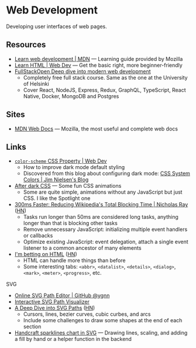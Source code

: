 # Web Development

Developing user interfaces of web pages.

## Resources

- [Learn web development | MDN](https://developer.mozilla.org/en-US/docs/Learn)
  — Learning guide provided by Mozilla
- [Learn HTML | Web Dev](https://web.dev/learn/html/) — Get the basic right,
  more beginner-friendly
- [FullStackOpen Deep dive into modern web development](https://fullstackopen.com/en/)
  - Completely free full stack course. Same as the one at the University of
    Helsinki
  - Cover React, NodeJS, Express, Redux, GraphQL, TypeScript, React Native,
    Docker, MongoDB and Postgres

## Sites

- [MDN Web Docs](https://developer.mozilla.org/en-US/docs/Web) — Mozilla, the
  most useful and complete web docs

## Links

- [`color-scheme` CSS Property | Web Dev](https://web.dev/color-scheme/)
  - How to improve dark mode default styling
  - Discovered from this blog about configuring dark mode:
    [CSS System Colors | Jim Nielsen's Blog](https://blog.jim-nielsen.com/2021/css-system-colors/)
- [After dark CSS](https://www.bryanbraun.com/after-dark-css/) — Some fun CSS
  animations
  - Some are quite simple, animations without any JavaScript but just CSS. I
    like the Spotlight one
- [300ms Faster: Reducing Wikipedia's Total Blocking Time | Nicholas Ray](https://www.nray.dev/blog/300ms-faster-reducing-wikipedias-total-blocking-time/)
  ([HN](https://news.ycombinator.com/item?id=36113430))
  - Tasks run longer than 50ms are considered long tasks, anything longer than
    that is blocking other tasks
  - Remove unnecessary JavaScript: initializing multiple event handlers or
    callbacks
  - Optimize existing JavaScript: event delegation, attach a single event
    listener to a common ancestor of many elements
- [I'm betting on HTML](https://catskull.net/html.html)
  ([HN](https://news.ycombinator.com/item?id=36966653))
  - HTML can handle more things than before
  - Some interesting tabs: `<abbr>`, `<datalist>`, `<details>`, `<dialog>`,
    `<mark>`, `<meter>`, `<progress>`, etc.

SVG

- [Online SVG Path Editor | GitHub @ygnn](https://yqnn.github.io/svg-path-editor/)
- [Interactive SVG Path Visualizer](https://svg-path-visualizer.netlify.app/)
- [A Deep Dive into SVG Paths](https://www.nan.fyi/svg-paths)
  ([HN](https://news.ycombinator.com/item?id=36574645))
  - Cursors, lines, bezier curves, cubic curbes, and arcs
  - Include some challenges to draw some shapes at the end of each section
- [Handcraft sparklines chart in SVG](https://alexplescan.com/posts/2023/07/08/easy-svg-sparklines/)
  — Drawing lines, scaling, and adding a fill by hand or a helper function in
  the backend

